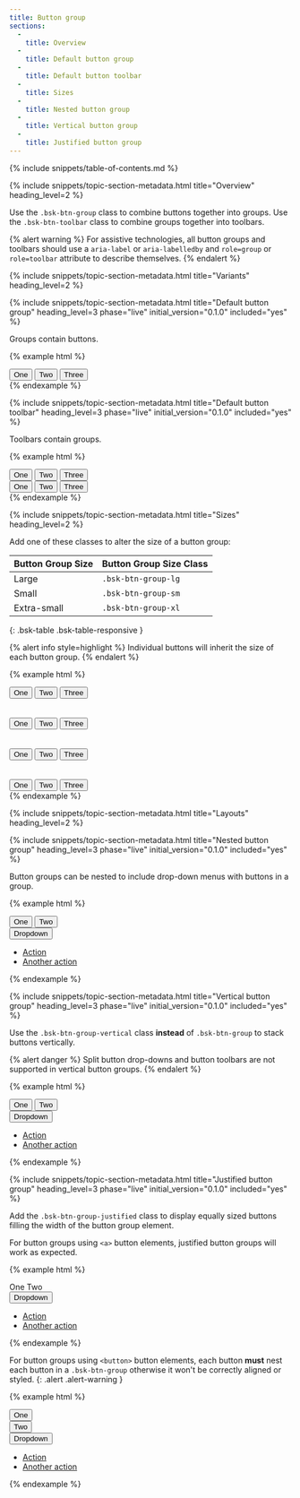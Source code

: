 ```yaml
---
title: Button group
sections:
  -
    title: Overview
  -
    title: Default button group
  -
    title: Default button toolbar
  -
    title: Sizes
  -
    title: Nested button group
  -
    title: Vertical button group
  -
    title: Justified button group
---
```


{% include snippets/table-of-contents.md %}

{% include snippets/topic-section-metadata.html
  title="Overview"
  heading_level=2
%}

Use the `.bsk-btn-group` class to combine buttons together into groups. Use the `.bsk-btn-toolbar` class to combine
groups together into toolbars.

{% alert warning %}
For assistive technologies, all button groups and toolbars should use a `aria-label` or `aria-labelledby` and
`role=group` or `role=toolbar` attribute to describe themselves.
{% endalert %}

{% include snippets/topic-section-metadata.html
  title="Variants"
  heading_level=2
%}

{% include snippets/topic-section-metadata.html
  title="Default button group"
  heading_level=3
  phase="live"
  initial_version="0.1.0"
  included="yes"
%}

Groups contain buttons.

{% example html %}
<div class="bsk-btn-group" role="group" aria-label="Button group example 1">
  <button type="button" class="bsk-btn bsk-btn-default">One</button>
  <button type="button" class="bsk-btn bsk-btn-default">Two</button>
  <button type="button" class="bsk-btn bsk-btn-default">Three</button>
</div>
{% endexample %}

{% include snippets/topic-section-metadata.html
  title="Default button toolbar"
  heading_level=3
  phase="live"
  initial_version="0.1.0"
  included="yes"
%}

Toolbars contain groups.

{% example html %}
<div class="bsk-btn-toolbar" role="toolbar" aria-label="Button toolbar example 1">
  <div class="bsk-btn-group" role="group" aria-label="Button group example 2">
    <button type="button" class="bsk-btn bsk-btn-default">One</button>
    <button type="button" class="bsk-btn bsk-btn-default">Two</button>
    <button type="button" class="bsk-btn bsk-btn-default">Three</button>
  </div>
  <div class="bsk-btn-group" role="group" aria-label="Button group example 3">
    <button type="button" class="bsk-btn bsk-btn-default">One</button>
    <button type="button" class="bsk-btn bsk-btn-default">Two</button>
    <button type="button" class="bsk-btn bsk-btn-default">Three</button>
  </div>
</div>
{% endexample %}

{% include snippets/topic-section-metadata.html
  title="Sizes"
  heading_level=2
%}

Add one of these classes to alter the size of a button group:

| Button Group Size | Button Group Size Class |
| ----------------- | ----------------------- |
| Large             | `.bsk-btn-group-lg`     |
| Small             | `.bsk-btn-group-sm`     |
| Extra-small       | `.bsk-btn-group-xl`     |
{: .bsk-table .bsk-table-responsive }

{% alert info style=highlight %}
Individual buttons will inherit the size of each button group.
{% endalert %}

{% example html %}
<!-- Large button group -->
<div class="bsk-btn-group bsk-btn-group-lg" role="group" aria-label="Large button group example 1">
  <button type="button" class="bsk-btn bsk-btn-default">One</button>
  <button type="button" class="bsk-btn bsk-btn-default">Two</button>
  <button type="button" class="bsk-btn bsk-btn-default">Three</button>
</div>
<br /><br />

<!-- Regular button group -->
<div class="bsk-btn-group" role="group" aria-label="Regular button group example 4">
  <button type="button" class="bsk-btn bsk-btn-default">One</button>
  <button type="button" class="bsk-btn bsk-btn-default">Two</button>
  <button type="button" class="bsk-btn bsk-btn-default">Three</button>
</div>
<br /><br />

<!-- Small button group -->
<div class="bsk-btn-group bsk-btn-group-sm" role="group" aria-label="Small button group example 1">
  <button type="button" class="bsk-btn bsk-btn-default">One</button>
  <button type="button" class="bsk-btn bsk-btn-default">Two</button>
  <button type="button" class="bsk-btn bsk-btn-default">Three</button>
</div>
<br /><br />

<!-- Extra-small button group -->
<div class="bsk-btn-group bsk-btn-group-xs" role="group" aria-label="Extra-small button group example 1">
  <button type="button" class="bsk-btn bsk-btn-default">One</button>
  <button type="button" class="bsk-btn bsk-btn-default">Two</button>
  <button type="button" class="bsk-btn bsk-btn-default">Three</button>
</div>
{% endexample %}

{% include snippets/topic-section-metadata.html
  title="Layouts"
  heading_level=2
%}

{% include snippets/topic-section-metadata.html
  title="Nested button group"
  heading_level=3
  phase="live"
  initial_version="0.1.0"
  included="yes"
%}

Button groups can be nested to include drop-down menus with buttons in a group.

{% example html %}
<div class="bsk-btn-group" role="group" aria-label="Button group example 5">
  <button type="button" class="bsk-btn bsk-btn-default">One</button>
  <button type="button" class="bsk-btn bsk-btn-default">Two</button>
  <div class="bsk-btn-group" role="group" aria-label="Button group example 5 drop-down 1">
    <button type="button" class="bsk-btn bsk-btn-default bsk-dropdown-toggle" data-toggle="dropdown" aria-haspopup="true" aria-expanded="false">
      Dropdown
      <span class="bsk-caret"></span>
    </button>
    <ul class="bsk-dropdown-menu">
      <li><a href="#">Action</a></li>
      <li><a href="#">Another action</a></li>
    </ul>
  </div>
</div>
{% endexample %}

{% include snippets/topic-section-metadata.html
  title="Vertical button group"
  heading_level=3
  phase="live"
  initial_version="0.1.0"
  included="yes"
%}

Use the `.bsk-btn-group-vertical` class **instead** of `.bsk-btn-group` to stack buttons vertically.

{% alert danger %}
Split button drop-downs and button toolbars are not supported in vertical button groups.
{% endalert %}

{% example html %}
<div class="bsk-btn-group-vertical" role="group" aria-label="Button group example 6">
  <button type="button" class="bsk-btn bsk-btn-default">One</button>
  <button type="button" class="bsk-btn bsk-btn-default">Two</button>
  <div class="bsk-btn-group" role="group" aria-label="Button group example 6 drop-down 1">
    <button type="button" class="bsk-btn bsk-btn-default bsk-dropdown-toggle" data-toggle="dropdown" aria-haspopup="true" aria-expanded="false">
      Dropdown
      <span class="bsk-caret"></span>
    </button>
    <ul class="bsk-dropdown-menu">
      <li><a href="#">Action</a></li>
      <li><a href="#">Another action</a></li>
    </ul>
  </div>
</div>
{% endexample %}

{% include snippets/topic-section-metadata.html
  title="Justified button group"
  heading_level=3
  phase="live"
  initial_version="0.1.0"
  included="yes"
%}

Add the `.bsk-btn-group-justified` class to display equally sized buttons filling the width of the button group element.

For button groups using <code>&lt;a&gt;</code> button elements, justified button groups will work as expected.

{% example html %}
<div class="bsk-btn-group bsk-btn-group-justified" role="group" aria-label="Button group example 7">
  <a role="button" class="bsk-btn bsk-btn-default">One</a>
  <a role="button" class="bsk-btn bsk-btn-default">Two</a>
  <div class="bsk-btn-group" role="group" aria-label="Button group example 7 drop-down 1">
    <button type="button" class="bsk-btn bsk-btn-default bsk-dropdown-toggle" data-toggle="dropdown" aria-haspopup="true" aria-expanded="false">
      Dropdown
      <span class="bsk-caret"></span>
    </button>
    <ul class="bsk-dropdown-menu">
      <li><a href="#">Action</a></li>
      <li><a href="#">Another action</a></li>
    </ul>
  </div>
</div>
{% endexample %}

For button groups using <code>&lt;button&gt;</code> button elements, each button **must** nest each button in a
`.bsk-btn-group` otherwise it won't be correctly aligned or styled.
{: .alert .alert-warning }

{% example html %}
<div class="bsk-btn-group bsk-btn-group-justified" role="group" aria-label="Button group example 8">
  <div class="bsk-btn-group" role="group" aria-label="Button group example 8 wrapper 1">
    <button type="button" class="bsk-btn bsk-btn-default">One</button>
  </div>
  <div class="bsk-btn-group" role="group" aria-label="Button group example 8 wrapper 2">
    <button type="button" class="bsk-btn bsk-btn-default">Two</button>
  </div>
  <div class="bsk-btn-group" role="group" aria-label="Button group example 8 drop-down 1">
    <button type="button" class="bsk-btn bsk-btn-default bsk-dropdown-toggle" data-toggle="dropdown" aria-haspopup="true" aria-expanded="false">
      Dropdown
      <span class="bsk-caret"></span>
    </button>
    <ul class="bsk-dropdown-menu">
      <li><a href="#">Action</a></li>
      <li><a href="#">Another action</a></li>
    </ul>
  </div>
</div>
{% endexample %}
